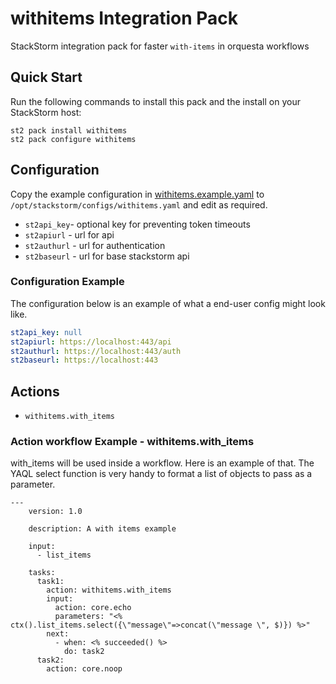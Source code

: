 # withitems Integration Pack

StackStorm integration pack for faster `with-items` in orquesta workflows

## Quick Start

Run the following commands to install this pack and the install  on your StackStorm host:

``` shell
st2 pack install withitems
st2 pack configure withitems
```

## Configuration

Copy the example configuration in [withitems.example.yaml](./withitems.example.yaml)
to `/opt/stackstorm/configs/withitems.yaml` and edit as required.

* `st2api_key`- optional key for preventing token timeouts
* `st2apiurl` - url for api
* `st2authurl` - url for authentication
* `st2baseurl` - url for base stackstorm api

### Configuration Example

The configuration below is an example of what a end-user config might look like.
``` yaml
st2api_key: null
st2apiurl: https://localhost:443/api
st2authurl: https://localhost:443/auth
st2baseurl: https://localhost:443
```

## Actions

* `withitems.with_items`


### Action workflow Example - withitems.with_items
with_items will be used inside a workflow.  Here is an example of that. The YAQL select function is very handy to format a list of objects to pass as a parameter.
``` shell
---    
    version: 1.0 
    
    description: A with items example
    
    input:
      - list_items
    
    tasks:
      task1:
        action: withitems.with_items
        input:
          action: core.echo
          parameters: "<% ctx().list_items.select({\"message\"=>concat(\"message \", $)}) %>"
        next:
          - when: <% succeeded() %>
            do: task2
      task2:
        action: core.noop
